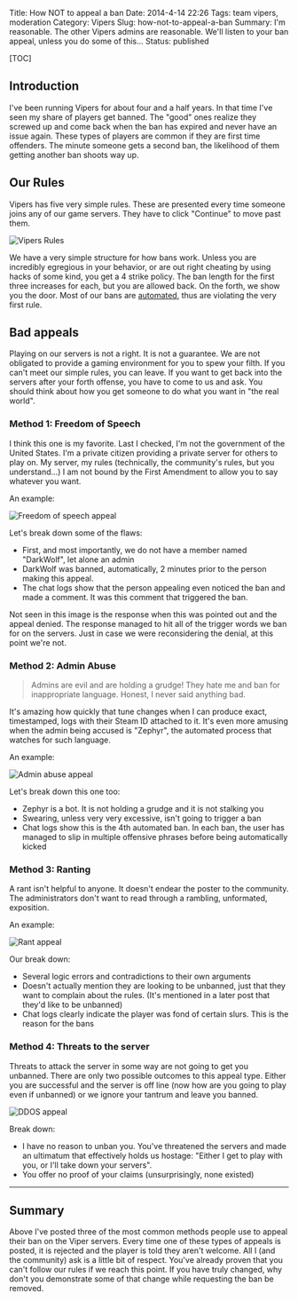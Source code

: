 Title: How NOT to appeal a ban
Date: 2014-4-14 22:26
Tags: team vipers, moderation
Category: Vipers
Slug: how-not-to-appeal-a-ban
Summary: I'm reasonable. The other Vipers admins are reasonable. We'll listen to your ban appeal, unless you do some of this...
Status: published

[TOC]

## Introduction

I've been running Vipers for about four and a half years. In that time I've seen my share of players get banned. The "good"
ones realize they screwed up and come back when the ban has expired and never have an issue again. These types of players
are common if they are first time offenders. The minute someone gets a second ban, the likelihood of them getting another
ban shoots way up.

## Our Rules

Vipers has five very simple rules. These are presented every time someone joins any of our game servers. They have to
click "Continue" to move past them.

![Vipers Rules][1]

We have a very simple structure for how bans work. Unless you are incredibly egregious in your behavior, or are out right
cheating by using hacks of some kind, you get a 4 strike policy. The ban length for the first three increases for each, but you
are allowed back. On the forth, we show you the door. Most of our bans are [automated][2], thus are violating the very first rule.

## Bad appeals

Playing on our servers is not a right. It is not a guarantee. We are not obligated to provide a gaming environment for you
to spew your filth. If you can't meet our simple rules, you can leave. If you want to get back into the servers after your
forth offense, you have to come to us and ask. You should think about how you get someone to do what you want in "the
 real world".

### Method 1: Freedom of Speech

I think this one is my favorite. Last I checked, I'm not the government of the United States. I'm a private citizen providing
a private server for others to play on. My server, my rules (technically, the community's rules, but you understand...)
I am not bound by the First Amendment to allow you to say whatever you want.

An example:

![Freedom of speech appeal][3]

Let's break down some of the flaws:

 - First, and most importantly, we do not have a member named "DarkWolf", let alone an admin
 - DarkWolf was banned, automatically, 2 minutes prior to the person making this appeal.
 - The chat logs show that the person appealing even noticed the ban and made a comment. It was this comment that
 triggered the ban.

Not seen in this image is the response when this was pointed out and the appeal denied. The response managed to hit all
of the trigger words we ban for on the servers. Just in case we were reconsidering the denial, at this point we're not.

### Method 2: Admin Abuse

 > Admins are evil and are holding a grudge! They hate me and ban for inappropriate language. Honest, I never said anything bad.

It's amazing how quickly that tune changes when I can produce exact, timestamped, logs with their Steam ID attached to it. It's even
more amusing when the admin being accused is "Zephyr", the automated process that watches for such language.

An example:

![Admin abuse appeal][4]

Let's break down this one too:

 - Zephyr is a bot. It is not holding a grudge and it is not stalking you
 - Swearing, unless very very excessive, isn't going to trigger a ban
 - Chat logs show this is the 4th automated ban. In each ban, the user has managed to slip in multiple offensive phrases
 before being automatically kicked

### Method 3: Ranting

A rant isn't helpful to anyone. It doesn't endear the poster to the community. The administrators don't want to read through
a rambling, unformated, exposition.

An example:

![Rant appeal][5]

Our break down:

 - Several logic errors and contradictions to their own arguments
 - Doesn't actually mention they are looking to be unbanned, just that they want to complain about the rules. (It's mentioned
 in a later post that they'd like to be unbanned)
 - Chat logs clearly indicate the player was fond of certain slurs. This is the reason for the bans

### Method 4: Threats to the server

Threats to attack the server in some way are not going to get you unbanned. There are only two possible outcomes to this
appeal type. Either you are successful and the server is off line (now how are you going to play even if unbanned) or we
ignore your tantrum and leave you banned.

![DDOS appeal][6]

Break down:

 - I have no reason to unban you. You've threatened the servers and made an ultimatum that effectively holds us hostage:
 "Either I get to play with you, or I'll take down your servers".
 - You offer no proof of your claims (unsurprisingly, none existed)


---

## Summary

Above I've posted three of the most common methods people use to appeal their ban on the Viper servers. Every time one of
these types of appeals is posted, it is rejected and the player is told they aren't welcome. All I (and the community) ask
is a little bit of respect. You've already proven that you can't follow our rules if we reach this point. If you have truly
changed, why don't you demonstrate some of that change while requesting the ban be removed.




 [1]: {attach}images/vipers-rules.png
 [2]: {filename}2012_04_22_monitoring-language-on-the-game-servers.md
 [3]: {attach}images/vipers-speech-appeal-1.png
 [4]: {attach}images/vipers-abuse-appeal-1.png
 [5]: {attach}images/vipers-rant-appeal-1.png
 [6]: {attach}images/vipers-ddos-appeal-1.png
